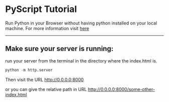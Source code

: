 # PyScript Tutorial

Run Python in your Browser without having python installed on your local machine.
For more information visit [here](https://realpython.com/pyscript-python-in-browser/)

---

## Make sure your server is running:

run your server from the terminal in the directory where the index.html is.

```python
python -m http.server
```

Then visit the URL <http://0.0.0.0:8000>

or you can give the relative path in URL <http://0.0.0.0:8000/some-other-index.html>
